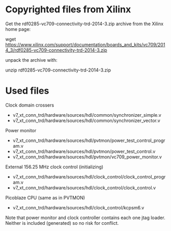 Copyrighted files from Xilinx
=============================

Get the rdf0285-vc709-connectivity-trd-2014-3.zip archive from the
Xilinx home page:

 wget https://www.xilinx.com/support/documentation/boards_and_kits/vc709/2014_3/rdf0285-vc709-connectivity-trd-2014-3.zip

unpack the archive with:

 unzip rdf0285-vc709-connectivity-trd-2014-3.zip

Used files
==========

Clock domain crossers

- v7_xt_conn_trd/hardware/sources/hdl/common/synchronizer_simple.v
- v7_xt_conn_trd/hardware/sources/hdl/common/synchronizer_vector.v

Power monitor

- v7_xt_conn_trd/hardware/sources/hdl/pvtmon/power_test_control_program.v
- v7_xt_conn_trd/hardware/sources/hdl/pvtmon/power_test_control.v
- v7_xt_conn_trd/hardware/sources/hdl/pvtmon/vc709_power_monitor.v

External 156.25 MHz clock control (initializing)

- v7_xt_conn_trd/hardware/sources/hdl/clock_control/clock_control_program.v
- v7_xt_conn_trd/hardware/sources/hdl/clock_control/clock_control.v

Picoblaze CPU (same as in PVTMON)

- v7_xt_conn_trd/hardware/sources/hdl/clock_control/kcpsm6.v

Note that power monitor and clock controller contains each one jtag
loader.  Neither is included (generated) so no risk for conflict.
